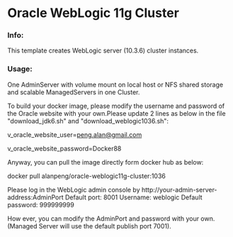 # Oracle WebLogic 11g Cluster
### Info:
This template creates WebLogic server (10.3.6) cluster instances.
### Usage:
One AdminServer with volume mount on local host or NFS shared storage and scalable ManagedServers in one Cluster.

To build your docker image, please modify the username and password of the Oracle website with your own.Please update 2 lines as below in the file "download_jdk6.sh" and "download_weblogic1036.sh":

v_oracle_website_user=peng.alan@gmail.com

v_oracle_website_password=Docker88

Anyway, you can pull the image directly form docker hub as below:

docker pull alanpeng/oracle-weblogic11g-cluster:1036

Please log in the WebLogic admin console by http://your-admin-server-address:AdminPort
Default port: 8001
Username: weblogic
Default password: 999999999

How ever, you can modify the AdminPort and password with your own. (Managed Server will use the default publish port 7001).
